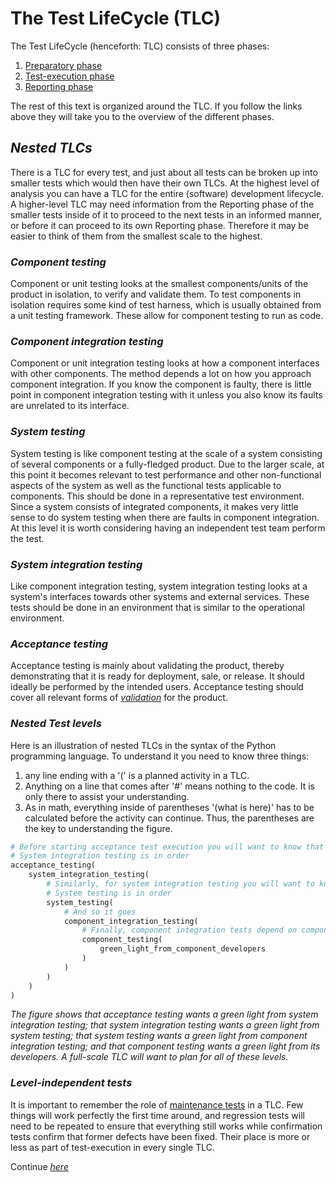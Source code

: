 # **The Test LifeCycle (TLC)**

The Test LifeCycle (henceforth: TLC) consists of three phases:
1. [Preparatory phase](/1/1.0.Preparatory_Phase_Overview.md)
2. [Test-execution phase](/2/2.0.Test-execution_Phase_Overview.md)
3. [Reporting phase](/3/3.0.Reporting_Phase_Overview.md)

The rest of this text is organized around the TLC. If you follow the links above they will take you to the overview of the different phases.

## *Nested TLCs*

There is a TLC for every test, and just about all tests can be broken up into smaller tests which would then have their own TLCs. At the highest level of analysis you can have a TLC for the entire (software) development lifecycle.
A higher-level TLC may need information from the Reporting phase of the smaller tests inside of it to proceed to the next tests in an informed manner, or before it can proceed to its own Reporting phase. Therefore it may be easier to think of them from the smallest scale to the highest.

### *Component testing*

Component or unit testing looks at the smallest components/units of the product in isolation, to verify and validate them. To test components in isolation requires some kind of test harness, which is usually obtained from a unit testing framework. These allow for component testing to run as code.

### *Component integration testing*

Component or unit integration testing looks at how a component interfaces with other components. The method depends a lot on how you approach component integration. If you know the component is faulty, there is little point in component integration testing with it unless you also know its faults are unrelated to its interface.

### *System testing*

System testing is like component testing at the scale of a system consisting of several components or a fully-fledged product. Due to the larger scale, at this point it becomes relevant to test performance and other non-functional aspects of the system as well as the functional tests applicable to components. This should be done in a representative test environment. Since a system consists of integrated components, it makes very little sense to do system testing when there are faults in component integration. At this level it is worth considering having an independent test team perform the test.

### *System integration testing*

Like component integration testing, system integration testing looks at a system's interfaces towards other systems and external services. These tests should be done in an environment that is similar to the operational environment.

### *Acceptance testing*

Acceptance testing is mainly about validating the product, thereby demonstrating that it is ready for deployment, sale, or release. It should ideally be performed by the intended users. Acceptance testing should cover all relevant forms of *[validation](/0/0.1.Core_Concepts.md#validation)* for the product.

### *Nested Test levels*

Here is an illustration of nested TLCs in the syntax of the Python programming language. To understand it you need to know three things:
1. any line ending with a '(' is a planned activity in a TLC.
2. Anything on a line that comes after '#' means nothing to the code. It is only there to assist your understanding.
3. As in math, everything inside of parentheses '(what is here)' has to be calculated before the activity can continue. Thus, the parentheses are the key to understanding the figure.

``` python
# Before starting acceptance test execution you will want to know that
# System integration testing is in order
acceptance_testing(   
    system_integration_testing(
        # Similarly, for system integration testing you will want to know that
        # System testing is in order
        system_testing(
            # And so it goes
            component_integration_testing(
                # Finally, component integration tests depend on components
                component_testing(
                    green_light_from_component_developers
                )
            )
        )
    )
)
```
*The figure shows that acceptance testing wants a green light from system integration testing; that system integration testing wants a green light from system testing; that system testing wants a green light from component integration testing; and that component testing wants a green light from its developers. A full-scale TLC will want to plan for all of these levels.*

### *Level-independent tests*

It is important to remember the role of [maintenance tests](/0/0.1.Core_Concepts.md#maintenance-tests) in a TLC. Few things will work perfectly the first time around, and regression tests will need to be repeated to ensure that everything still works while confirmation tests confirm that former defects have been fixed. Their place is more or less as part of test-execution in every single TLC.

Continue *[here](/1/1.0.Preparatory_Phase_Overview.md)*
